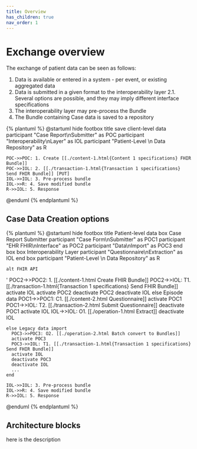 ```yaml
---
title: Overview 
has_children: true
nav_order: 1
---
```


# Exchange overview

The exchange of patient data can be seen as follows:

1. Data is available or entered in a system - per event, or existing aggregated data
2. Data is submitted in a given format to the interoperability layer
2.1. Several options are possible, and they may imply different interface specifications
3. The interoperability layer may pre-process the Bundle 
4. The Bundle containing Case data is saved to a repository





{% plantuml %}
@startuml
hide footbox
title save client-level data 
    participant "Case Report\nSubmitter" as POC
    participant "Interoperability\nLayer" as IOL
    participant "Patient-Level \n Data Repository" as R
    
    POC->>POC: 1. Create [[./content-1.html{Content 1 specifications} FHIR Bundle]]
    POC->>IOL: 2. [[./transaction-1.html{Transaction 1 specifications} Send FHIR Bundle]] [PUT]
    IOL->>IOL: 3. Pre-process bundle
    IOL->>R: 4. Save modified bundle
    R->>IOL: 5. Response
@enduml
{% endplantuml %}


## Case Data Creation options

{% plantuml %}
@startuml
hide footbox
title Patient-level data 
    box Case Report Submitter
      participant "Case Form\nSubmitter" as POC1
      participant "EHR FHIR\nInterface" as POC2
      participant "Data\nImport" as POC3
    end box
    box Interoperability Layer
        participant "Questionnaire\nExtraction" as IOL
    end box
    participant "Patient-Level \n Data Repository" as R

    alt FHIR API
'      POC2->>POC2: 1. [[./content-1.html Create FHIR Bundle]]
      POC2->>IOL: T1. [[./transaction-1.html{Transaction 1 specifications} Send FHIR Bundle]]
      activate IOL
      activate POC2
      deactivate POC2
      deactivate IOL
    else Episode data
      POC1->>POC1: C1. [[./content-2.html Questionnaire]]
      activate POC1
      POC1->>IOL: T2. [[./transaction-2.html Submit Questionnaire]]
      deactivate POC1
      activate IOL
      IOL->>IOL: O1. [[./operation-1.html Extract]]
      deactivate IOL

    else Legacy data import
      POC3->>POC3: O2. [[./operation-2.html Batch convert to Bundles]]
      activate POC3
      POC3->>IOL: T1. [[./transaction-1.html{Transaction 1 specifications} Send FHIR Bundle]]
      activate IOL
      deactivate POC3
      deactivate IOL
      ...
    end

    IOL->>IOL: 3. Pre-process bundle
    IOL->>R: 4. Save modified bundle
    R->>IOL: 5. Response
@enduml
{% endplantuml %}


## Architecture blocks

<a name="bundle-desc"></a>

here is the description